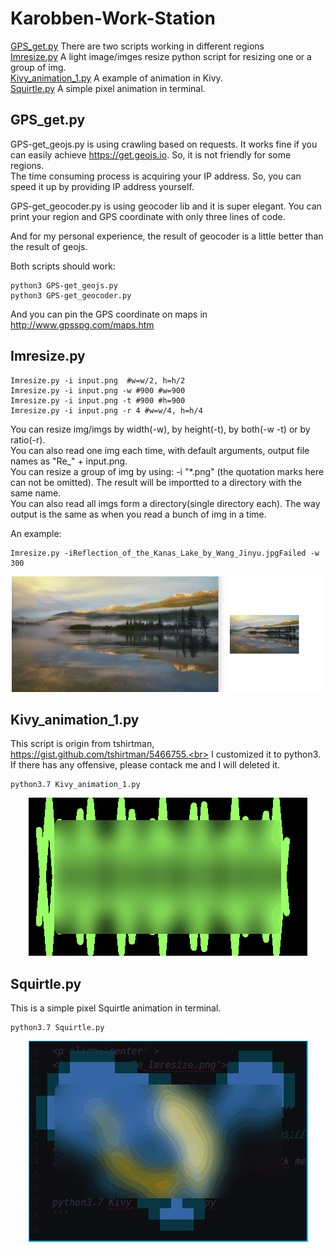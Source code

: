 # Karobben-Work-Station

<a href="#GPS">GPS_get.py</a> There are two scripts working in different regions<br>
<a href="#Imresize">Imresize.py</a> A light image/imges resize python script for resizing one or a group of img.<br>
<a href="#Kivy">Kivy_animation_1.py</a> A example of animation in Kivy.<br>
<a href="#Squirtle">Squirtle.py</a> A simple pixel animation in terminal.<br>





## <div id="GPS">GPS_get.py</div>

GPS-get_geojs.py is using crawling based on requests. It works fine if you can easily achieve https://get.geojs.io. So, it is not friendly for some regions.<br>
The time consuming process is acquiring your IP address. So, you can speed it up by providing IP address yourself.

GPS-get_geocoder.py is using geocoder lib and it is super elegant. You can print your region and GPS coordinate with only three lines of code.

And for my personal experience, the result of geocoder is a little better than the result of geojs.

Both scripts should work:
```
python3 GPS-get_geojs.py
python3 GPS-get_geocoder.py
```

And you can pin the GPS coordinate on maps in http://www.gpsspg.com/maps.htm




## <div id="Imresize">Imresize.py</div>


```
Imresize.py -i input.png  #w=w/2, h=h/2
Imresize.py -i input.png -w #900 #w=900
Imresize.py -i input.png -t #900 #h=900
Imresize.py -i input.png -r 4 #w=w/4, h=h/4
```
You can resize img/imgs by width(-w), by height(-t), by both(-w -t) or by ratio(-r).<br>
You can also read one img each time, with default arguments, output file names as "Re_" + input.png.<br>
You can resize a group of img by using: -i "\*.png" (the quotation marks here can not be omitted). The result will be importted to a directory with the same name.<br>
You can also read all imgs form a directory(single directory each). The way output is the same as when you read a bunch of img in a time.

An example:<br>
```
Imresize.py -iReflection_of_the_Kanas_Lake_by_Wang_Jinyu.jpgFailed -w 300
```

<p align='center' >
<img src='img/Re_Imresize.png'>
</p>

## <div id="Kivy">Kivy_animation_1.py</div>

This script is origin from tshirtman, https://gist.github.com/tshirtman/5466755.<br>
I customized it to python3.<br>
If there has any offensive, please contack me and I will deleted it.

```
python3.7 Kivy_animation_1.py
```

<p align='center' >
<img src='img/Kivy_anim.gif'>
</p>

## <div id="Squirtle">Squirtle.py</div>

This is a simple pixel Squirtle animation in terminal.

```
python3.7 Squirtle.py
```
<p align='center' >
<img src='img/Squirtle.gif'>
</p>
